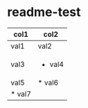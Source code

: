 # readme-test

|col1|col2|
|---|---|
|val1|val2|
|val3|<ul><li>val4</li></ul>|
|val5| * val6
* val7|

